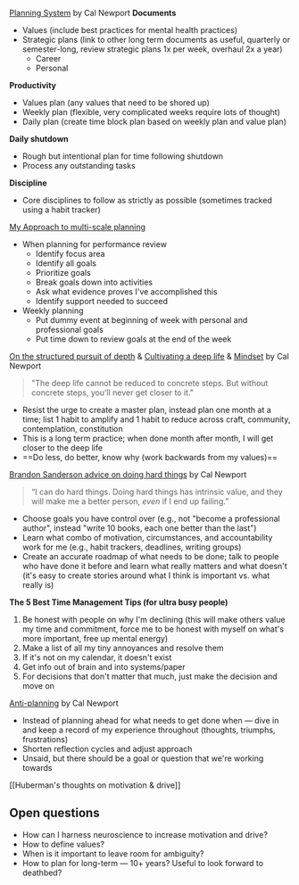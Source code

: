 [Planning System](https://www.youtube.com/watch?v=3FipKTzkTD4&__readwiseLocation=) by Cal Newport
**Documents**
- Values (include best practices for mental health practices)
- Strategic plans (link to other long term documents as useful, quarterly or semester-long, review strategic plans 1x per week, overhaul 2x a year)
	- Career
	- Personal

**Productivity**
- Values plan (any values that need to be shored up)
- Weekly plan (flexible, very complicated weeks require lots of thought)
- Daily plan (create time block plan based on weekly plan and value plan)

**Daily shutdown**
- Rough but intentional plan for time following shutdown
- Process any outstanding tasks

**Discipline**
- Core disciplines to follow as strictly as possible (sometimes tracked using a habit tracker)

[My Approach to multi-scale planning](https://www.asyncagile.org/blog/multi-scale-planning)
- When planning for performance review
	- Identify focus area
	- Identify all goals
	- Prioritize goals
	- Break goals down into activities
	- Ask what evidence proves I've accomplished this
	- Identify support needed to succeed
- Weekly planning
	- Put dummy event at beginning of week with personal and professional goals
	- Put time down to review goals at the end of the week

[On the structured pursuit of depth](https://calnewport.com/on-the-structured-pursuit-of-depth) & [Cultivating a deep life](https://calnewport.com/cultivating-a-deep-life/?__readwiseLocation=) & [Mindset](https://calnewport.com/more-on-cultivating-a-deep-life-mindset/) by Cal Newport
>"The deep life cannot be reduced to concrete steps. But without concrete steps, you’ll never get closer to it."
- Resist the urge to create a master plan, instead plan one month at a time; list 1 habit to amplify and 1 habit to reduce across craft, community, contemplation, constitution 
- This is a long term practice; when done month after month, I will get closer to the deep life
- ==Do less, do better, know why (work backwards from my values)==

[Brandon Sanderson advice on doing hard things](https://calnewport.com/brandon-sandersons-advice-for-doing-hard-things/) by Cal Newport
>“I can do hard things. Doing hard things has intrinsic value, and they will make me a better person, _even_ if I end up failing.”
- Choose goals you have control over (e.g., not "become a professional author", instead "write 10 books, each one better than the last")
- Learn what combo of motivation, circumstances, and accountability work for me (e.g., habit trackers, deadlines, writing groups)
- Create an accurate roadmap of what needs to be done; talk to people who have done it before and learn what really matters and what doesn't (it's easy to create stories around what I think is important vs. what really is)

**The 5 Best Time Management Tips (for ultra busy people)**
1. Be honest with people on why I'm declining (this will make others value my time and commitment, force me to be honest with myself on what's more important, free up mental energy)
2. Make a list of all my tiny annoyances and resolve them
3. If it's not on my calendar, it doesn't exist
4. Get info out of brain and into systems/paper
5. For decisions that don't matter that much, just make the decision and move on

[Anti-planning](https://calnewport.com/do-more-by-planning-less-the-power-of-the-anti-plan/) by Cal Newport
- Instead of planning ahead for what needs to get done when — dive in and keep a record of my experience throughout (thoughts, triumphs, frustrations)
- Shorten reflection cycles and adjust approach
- Unsaid, but there should be a goal or question that we're working towards

[[Huberman's thoughts on motivation & drive]]

## Open questions
- How can I harness neuroscience to increase motivation and drive?
- How to define values?
- When is it important to leave room for ambiguity?
- How to plan for long-term — 10+ years? Useful to look forward to deathbed?